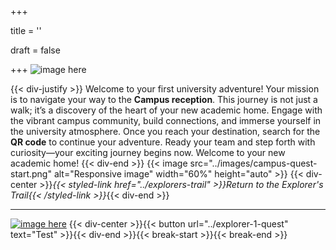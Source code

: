 +++

title = ''

draft = false

+++
![image here](../images/compass.png#center)

{{< div-justify >}}
Welcome to your first university adventure! Your mission is to navigate your way to the **Campus reception**. This journey is not just a walk; it’s a discovery of the heart of your new academic home. Engage with the vibrant campus community, build connections, and immerse yourself in the university atmosphere. Once you reach your destination, search for the **QR code** to continue your adventure. Ready your team and step forth with curiosity—your exciting journey begins now. Welcome to your new academic home!
{{< div-end >}}
{{< image src="../images/campus-quest-start.png" alt="Responsive image" width="60%" height="auto" >}}
{{< div-center >}}*{{< styled-link href="../explorers-trail" >}}Return to the Explorer's Trail{{< /styled-link >}}*{{< div-end >}}
___
[![image here](../images/lost-icon.png#center)](../lost)
{{< div-center >}}{{< button url="../explorer-1-quest" text="Test" >}}{{< div-end >}}{{< break-start >}}{{< break-end >}}